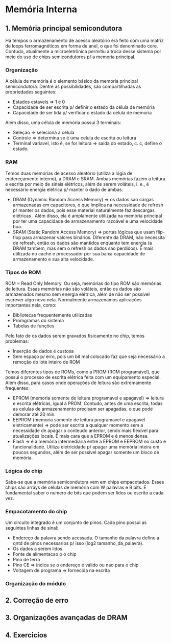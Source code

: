 # Memória Interna

## 1. Memória principal semicondutora
Há tempos o armazenamento de acesso aleatório era feito com uma matriz de loops ferromagnéticos em forma de anel, o que foi denominado core.
Contudo, atualmente a microeletrônica permitiu a troca desse sistema por meio do uso de chips semicondutores p/ a memoria principal.

### Organização
A célula de memória é o elemento básico da memoria principal semicondutora. Dentre as possibilidades, são compartilhadas as propriedades seguintes:
- Estados estaveis => 1 e 0
- Capacidade de ser escrita p/ definir o estado da célula de memória
- Capacidade de ser lida p/ verificar o estado da celula de memoria

Além disso, uma célula de memória possui 3 terminais:
- Seleção => seleciona a celula
- Controle => determina se é uma celula de escrita ou leitura
- Terminal variavel, isto é, se for leitura => saída do estado, c. c, define o estado.

### RAM
Temos duas memórias de acesso aleatório (utiliza a lógia de endereçamento interno), a DRAM e SRAM. Ambas memórias fazem a leitura e escrita por meio de sinais elétricos, além de serem voláteis, i. e., é necessário energia elétrica p/ manter o dado de ambas.
- DRAM (Dynamic Random Access Memory) => os dados sao cargas armazenadas em capacitores, o que implica na necessidade de refresh p/ manter os dados, pois esse material naturalmente faz descargas elétricas
. Além disso, ela é amplamente utilizada na memória principal por ter uma capacidade de armazenamento razoável e uma velocidade boa.
- SRAM (Static Random Access Memory) => portas lógicas que usam flip-flop para armazenar valores binários. Diferente da DRAM, não necessita de refresh, então os dados são mantidos enquanto tem energia (a DRAM tambem, mas sem o refresh os dados sao perdidos). É mais utilizada no cache e processador por sua baixa capacidade de armazenamento e sua alta velocidade.

### Tipos de ROM
ROM = Read Only Memory. Ou seja, memórias do tipo ROM são memórias de leitura. Essas memórias não são voláteis, então os dados são armazenados mesmo sem energia elétrica, além de não ser possível escrever algo novo nela. Normalmente armazenamos aplicações importantes nela, como:
- Bibliotecas frequentemente utilizadas
- Promgramas do sistema
- Tabelas de funções

Pelo fato de os dados serem gravados fisicamente no chip, temos problemas:
- Inserção de dados é custosa
- Sem espaço p/ erro, pois um bit mal colocado faz que seja necessário a remoção do lote inteiro de ROM

Temos diferentes tipos de ROMs, como a PROM (ROM programável), que possui o processo de escrita elétrica feita com um equipamento especial.
Além disso, para casos onde operações de leitura são extremamente frequentes:
- EPROM (memoria somente de leitura programavel e apagavel) => leitura e escrita elétricas, igual a PROM. Contudo, antes de uma escrita, todas as celulas de armazenamento precisam ser apagadas, o que pode demorar até 20 min.
- EEPROM (memoria somente de leitura programavel e apagavel eletricamente) => pode ser escrita a qualquer momento sem a necessidade de apagar o conteudo anterior, sendo mais flexivel para atualizações locais. É mais cara que a EPROM e é menos densa.
- Flash => é a memória intermediaria entre a EPROM e EEPROM no custo e funcionalidade. Utiliza eletricidade p/ apagar uma memória inteira em poucos segundos, além de ser possível apagar somente um bloco de memória.

### Lógica do chip
Sabe-se que a memória semicondutora vem em chips empacotados. Esses chips são arrays de células de memória com W palavras e B bits. É fundamental saber o numero de bits que podem ser lidos ou escrito a cada vez.

### Empacotamento do chip
Um circuito integrado é um conjunto de pinos. Cada pino possui as seguintes linhas de sinal:
- Endereço da palavra sendo acessada. O tamanho da palavra define a qntd de pinos necessarios p/ isso (log2 tamanho_da_palavra).
- Os dados a serem lidos
- Fonte de alimentacao p o chip
- Pino de terra
- Pino CE => indica se o endereço é válido ou nao para o chip
- Voltagem de programa => fornecida na escrita

### Organização do módulo


## 2. Correção de erro


## 3. Organizações avançadas de DRAM

## 4. Exercicios
